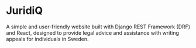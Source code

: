 # JuridiQ
A simple and user-friendly website built with Django REST Framework (DRF) and React, designed to provide legal advice and assistance with writing appeals for individuals in Sweden.
